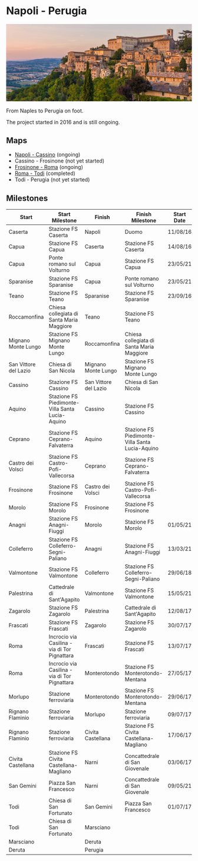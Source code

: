# Napoli - Perugia

![Todi](todi.jpg)

From Naples to Perugia on foot.

The project started in 2016 and is still ongoing.

## Maps

* [Napoli - Cassino](https://www.google.com/maps/d/u/0/edit?mid=12UHYNq_lb03OU89U8HT2Omo7Cf_J-dMy&usp=sharing) (ongoing)
* Cassino - Frosinone (not yet started)
* [Frosinone - Roma](https://www.google.com/maps/d/u/0/edit?mid=1QmY3QGjLtRpsqGuP6Z1sBQ3TYbkrXiGZ&usp=sharing) (ongoing)
* [Roma - Todi](https://www.google.com/maps/d/u/0/edit?mid=1LA2dTdu8eIJquc3RNuvnnc5Tr69_zzGO&usp=sharing) (completed)
* Todi - Perugia (not yet started)

## Milestones

| Start                 | Start Milestone                                 | Finish                | Finish Milestone                                | Start Date | Finish Date | Order | km    | Elapsed Time | Notes                | Relive | GPX                                                                       |
|-----------------------|-------------------------------------------------|-----------------------|-------------------------------------------------|------------|-------------|-------|-------|--------------|----------------------|--------|---------------------------------------------------------------------------|
| Caserta               | Stazione FS Caserta                             | Napoli                | Duomo                                           | 11/08/16   | 11/08/16    |     1 | 29.76 | 5:26:04      |                      |        | [57acd29bdcd33b9a5a2bf523](gpx/57acd29bdcd33b9a5a2bf523.gpx)              |
| Capua                 | Stazione FS Capua                               | Caserta               | Stazione FS Caserta                             | 14/08/16   | 14/08/16    |     2 | 16.45 | 2:53:19      |                      |        | [57b0ad817f280ecf3ada967f](gpx/57b0ad817f280ecf3ada967f.gpx)              |
| Capua                 | Ponte romano sul Volturno                       | Capua                 | Stazione FS Capua                               | 23/05/21   | 23/05/21    |    19 |  0.98 | 0:12:36      |                      |        | [Capua_Ponte_Volturno_Capua_stazione_FS](gpx/Capua_Ponte_Volturno_Capua_stazione_FS.gpx) |
| Sparanise             | Stazione FS Sparanise                           | Capua                 | Ponte romano sul Volturno                       | 23/05/21   | 23/05/21    |    18 | 15.98 | 3:06:18      |                      |        | [Sparanise_Capua_Ponte_Volturno](gpx/Sparanise_Capua_Ponte_Volturno.gpx)  |
| Teano                 | Stazione FS Teano                               | Sparanise             | Stazione FS Sparanise                           | 23/09/16   | 23/09/16    |     3 |  9.38 | 1:32:48      |                      |        | [57e5260e08dad14c3af27848](gpx/57e5260e08dad14c3af27848.gpx)              |
| Roccamonfina          | Chiesa collegiata di Santa Maria Maggiore       | Teano                 | Stazione FS Teano                               |            |             |       |       |              |                      |        |                                                                           |
| Mignano Monte Lungo   | Stazione FS Mignano Monte Lungo                 | Roccamonfina          | Chiesa collegiata di Santa Maria Maggiore       |            |             |       |       |              |                      |        |                                                                           |
| San Vittore del Lazio | Chiesa di San Nicola                            | Mignano Monte Lungo   | Stazione FS Mignano Monte Lungo                 |            |             |       |       |              |                      |        |                                                                           |
| Cassino               | Stazione FS Cassino                             | San Vittore del Lazio | Chiesa di San Nicola                            |            |             |       |       |              |                      |        |                                                                           |
| Aquino                | Stazione FS Piedimonte-Villa Santa Lucia-Aquino | Cassino               | Stazione FS Cassino                             |            |             |       |       |              |                      |        |                                                                           |
| Ceprano               | Stazione FS Ceprano-Falvaterra                  | Aquino                | Stazione FS Piedimonte-Villa Santa Lucia-Aquino |            |             |       |       |              |                      |        |                                                                           |
| Castro dei Volsci     | Stazione FS Castro-Pofi-Vallecorsa              | Ceprano               | Stazione FS Ceprano-Falvaterra                  |            |             |       |       |              |                      |        |                                                                           |
| Frosinone             | Stazione FS Frosinone                           | Castro dei Volsci     | Stazione FS Castro-Pofi-Vallecorsa              |            |             |       |       |              |                      |        |                                                                           |
| Morolo                | Stazione FS Morolo                              | Frosinone             | Stazione FS Frosinone                           |            |             |       |       |              |                      |        |                                                                           |
| Anagni                | Stazione FS Anagni-Fiuggi                       | Morolo                | Stazione FS Morolo                              | 01/05/21   | 01/05/21    |    15 | 12.30 | 2:01:07      |                      |        | [Anagni_Morolo](gpx/Anagni_Morolo.gpx)                                    |
| Colleferro            | Stazione FS Colleferro-Segni-Paliano            | Anagni                | Stazione FS Anagni-Fiuggi                       | 13/03/21   | 13/03/21    |    14 | 11.21 | 2:13:14      |                      |        | [Colleferro_Anagni](gpx/Colleferro_Anagni.gpx)                            |
| Valmontone            | Stazione FS Valmontone                          | Colleferro            | Stazione FS Colleferro-Segni-Paliano            | 29/06/18   | 29/06/18    |    13 |  8.78 | 1:26:35      |                      |        | [52b0aa16-3881-4427-8372-4b7fa3fbcbb7](gpx/52b0aa16-3881-4427-8372-4b7fa3fbcbb7.gpx) |
| Palestrina            | Cattedrale di Sant'Agapito                      | Valmontone            | Stazione FS Valmontone                          | 15/05/21   | 15/05/21    |    17 |  8.78 | 1:17:20      |                      |        | [Palestrina_Valmontone](gpx/Palestrina_Valmontone.gpx)                    |
| Zagarolo              | Stazione FS Zagarolo                            | Palestrina            | Cattedrale di Sant'Agapito                      | 12/08/17   | 12/08/17    |    12 | 11.65 | 2:11:40      |                      |        | [598ef2527f280ed4fbc281e3](gpx/598ef2527f280ed4fbc281e3.gpx)              |
| Frascati              | Stazione FS Frascati                            | Zagarolo              | Stazione FS Zagarolo                            | 30/07/17   | 30/07/17    |    11 | 21.17 | 4:29:20      |                      |        | [597e116771c40cc84a8f624b](gpx/597e116771c40cc84a8f624b.gpx)              |
| Roma                  | Incrocio via Casilina - via di Tor Pignattara   | Frascati              | Stazione FS Frascati                            | 13/07/17   | 13/07/17    |    10 | 16.31 | 3:11:35      |                      |        | [5967a36e1e7255a65b405392](gpx/5967a36e1e7255a65b405392.gpx)              |
| Roma                  | Incrocio via Casilina - via di Tor Pignattara   | Monterotondo          | Stazione FS Monterotondo-Mentana                | 27/05/17   | 27/05/17    |     4 | 32.05 | 6:19:36      |                      |        | [5929cee65f19b18c5bf08bd7](gpx/5929cee65f19b18c5bf08bd7.gpx)              |
| Morlupo               | Stazione ferroviaria                            | Monterotondo          | Stazione FS Monterotondo-Mentana                | 29/06/17   | 29/06/17    |     7 | 14.84 | 2:33:59      |                      |        | [59554f848a28a1fcc0338c14](gpx/59554f848a28a1fcc0338c14.gpx)              |
| Rignano Flaminio      | Stazione ferroviaria                            | Morlupo               | Stazione ferroviaria                            | 09/07/17   | 09/07/17    |     9 |  9.15 | 1:38:31      |                      |        | [59625800dcd33b82b458c954](gpx/59625800dcd33b82b458c954.gpx)              |
| Rignano Flaminio      | Stazione ferroviaria                            | Civita Castellana     | Stazione FS Civita Castellana-Magliano          | 17/06/17   | 17/06/17    |     6 | 21.45 | 3:32:09      |                      |        | [5945909b08cd12bb3d95ac9f](gpx/5945909b08cd12bb3d95ac9f.gpx)              |
| Civita Castellana     | Stazione FS Civita Castellana-Magliano          | Narni                 | Concattedrale di San Giovenale                  | 03/06/17   | 03/06/17    |     5 | 30.16 | 4:31:20      |                      |        | [5933240eda3113a3b2c03af8](gpx/5933240eda3113a3b2c03af8.gpx)              |
| San Gemini            | Piazza San Francesco                            | Narni                 | Concattedrale di San Giovenale                  | 09/05/21   | 09/05/21    |    16 | 13.33 | 2:41:07      |                      |        | [SanGemini_Narni](gpx/SanGemini_Narni.gpx)                                |
| Todi                  | Chiesa di San Fortunato                         | San Gemini            | Piazza San Francesco                            | 01/07/17   | 01/07/17    |     8 | 29.66 | 5:30:09      |                      | [Relive](https://youtu.be/Yp5Hddfyvv8) | [5957e29e5f19b1a53da4bb1a](gpx/5957e29e5f19b1a53da4bb1a.gpx)              |
| Todi                  | Chiesa di San Fortunato                         | Marsciano             | | | | | | | | | |
| Marsciano             |                                                 | Deruta                | | | | | | | | | |
| Deruta                |                                                 | Perugia               | | | | | | | | | |
